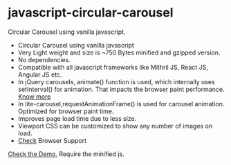 # javascript-circular-carousel
Circular Carousel using vanilla javascript. 
<ul>
        <li>Circular Carousel using vanilla javascript</li>
        <li>Very Light weight and size is ~750 Bytes minified and gzipped version.</li>
        <li>No dependencies.</li>
        <li>Compatible with all javascript frameworks like Mithril JS, React JS, Angular JS etc.</li>
        <li>In jQuery carousels, animate() function is used, which internally uses setInterval() for animation. That impacts the browser paint performance. <a href="https://hacks.mozilla.org/2011/08/animating-with-javascript-from-setinterval-to-requestanimationframe/">Know more</a> </li>
        <li>In lite-carousel,requestAnimationFrame() is used for carousel animation. Optimized for browser paint time.</li>
        <li>Improves page load time due to less size.</li>
        <li>Viewport CSS can be customized to show any number of images on load.</li>
        <li><a href="http://caniuse.com/#feat=requestanimationframe">Check</a> Browser Support</li>
</ul>
<a href="http://htmlpreview.github.io/?https://github.com/dineshselvantdm/javascript-circular-carousel/blob/master/demo.html">Check the Demo.</a>
Require the minified js.


 
